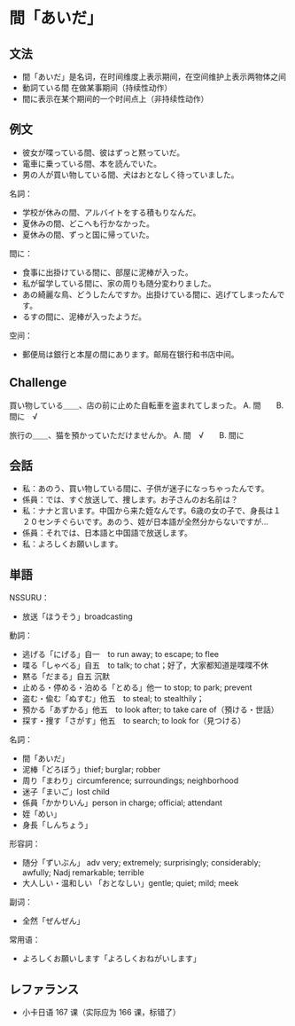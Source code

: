 # 間「あいだ」

## 文法

- 間「あいだ」是名词，在时间维度上表示期间，在空间维护上表示两物体之间
- 動詞ている間 在做某事期间（持续性动作）
- 間に表示在某个期间的一个时间点上（非持续性动作）

## 例文

- 彼女が喋っている間、彼はずっと黙っていだ。
- 電車に乗っている間、本を読んでいた。
- 男の人が買い物している間、犬はおとなしく待っていました。

名詞：

- 学校が休みの間、アルバイトをする積もりなんだ。
- 夏休みの間、どこへも行かなかった。
- 夏休みの間、ずっと国に帰っていた。

間に：

- 食事に出掛けている間に、部屋に泥棒が入った。
- 私が留学している間に、家の周りも随分変わりました。
- あの綺麗な鳥、どうしたんですか。出掛けている間に、逃げてしまったんです。
- るすの間に、泥棒が入ったようだ。

空间：

- 郵便局は銀行と本屋の間にあります。邮局在银行和书店中间。

## Challenge

買い物している＿＿、店の前に止めた自転車を盗まれてしまった。
A. 間　　B. 間に　√

旅行の＿＿、猫を預かっていただけませんか。
A. 間　√　　B. 間に

## 会話

- 私：あのう、買い物している間に、子供が迷子になっちゃったんです。
- 係員：では、すぐ放送して、捜します。お子さんのお名前は？
- 私：ナナと言います。中国から来た姪なんです。6歳の女の子で、身長は１２０センチぐらいです。あのう、姪が日本語が全然分からないですが…
- 係員：それでは、日本語と中国語で放送します。
- 私：よろしくお願いします。

## 単語

NSSURU：

- 放送「ほうそう」broadcasting

動詞：

- 逃げる「にげる」自一　to run away; to escape; to flee
- 喋る「しゃべる」自五　to talk; to chat；好了，大家都知道是喋喋不休
- 黙る「だまる」自五 沉默
- 止める・停める・泊める「とめる」他一 to stop; to park; prevent
- 盗む・偸む「ぬすむ」他五　to steal; to stealthily；
- 預かる「あずかる」他五　to look after; to take care of（預ける・世話）
- 探す・捜す「さがす」他五　to search; to look for（見つける）

名詞：

- 間「あいだ」
- 泥棒「どろぼう」thief; burglar; robber
- 周り「まわり」circumference; surroundings; neighborhood
- 迷子「まいご」lost child
- 係員「かかりいん」person in charge; official; attendant
- 姪「めい」
- 身長「しんちょう」

形容詞：

- 随分「ずいぶん」 adv very; extremely; surprisingly; considerably; awfully;
                Nadj remarkable; terrible
- 大人しい・温和しい 「おとなしい」gentle; quiet; mild; meek

副词：

- 全然「ぜんぜん」

常用语：

- よろしくお願いします「よろしくおねがいします」

## レファランス

- 小卡日语 167 课（实际应为 166 课，标错了）

